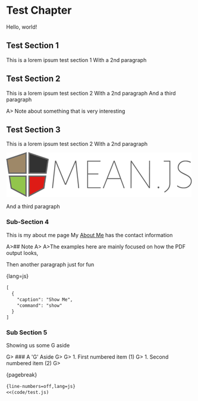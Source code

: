 # Test Chapter
Hello, world!

## Test Section 1
This is a lorem ipsum test section 1
With a 2nd paragraph

## Test Section 2
This is a lorem ipsum test section 2
With a 2nd paragraph
And a third paragraph

A> Note about something that is very interesting


## Test Section 3
This is a lorem ipsum test section 2
With a 2nd paragraph

![Leanpub Logo](images/logo.png)

And a third paragraph

### Sub-Section 4
This is my about me page
My [About Me](http://about.me/someone) has the contact information

A>## Note
A>
A>The examples here are mainly focused on how the PDF output looks,

Then another paragraph just for fun

{lang=js}
~~~
[
  {
    "caption": "Show Me",
    "command": "show"
  }
]
~~~

### Sub Section 5
Showing us some G aside

G> ### A 'G' Aside
G>
G> 1. First numbered item (1)
G> 1. Second numbered item (2)
G>

{pagebreak}

~~~
{line-numbers=off,lang=js}
<<(code/test.js)
~~~
